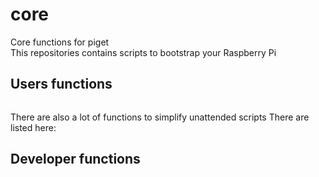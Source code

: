 # core
Core functions for piget   
This repositories contains scripts to bootstrap your Raspberry Pi   
## Users functions

```` 

````


There are also a lot of functions to simplify unattended scripts
There are listed here: 
## Developer functions





